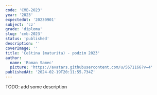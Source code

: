 ```yaml
---
code: 'CMB-2023'
year: '2023'
expectedAt: '20230901'
subject: 'cz'
grade: 'diploma'
slug: 'cmb-2023'
status: 'published'
description: ''
coverImage: ''
title: 'Čeština (maturita) - podzim 2023'
author:
  name: 'Roman Samec'
  picture: 'https://avatars.githubusercontent.com/u/5671166?v=4'
publishedAt: '2024-02-19T20:11:55.734Z'
---
```


TODO: add some description